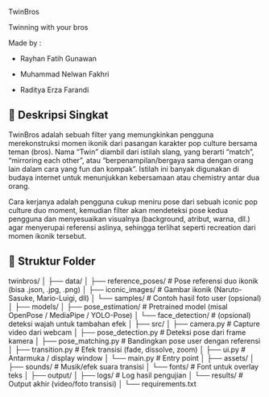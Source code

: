 TwinBros

Twinning with your bros

Made by :

- Rayhan Fatih Gunawan
  
- Muhammad Nelwan Fakhri
  
- Raditya Erza Farandi

## 📝 Deskripsi Singkat

TwinBros adalah sebuah filter yang memungkinkan pengguna merekonstruksi momen ikonik dari pasangan karakter pop culture bersama teman (bros).
Nama “Twin” diambil dari istilah slang, yang berarti “match”, “mirroring each other”, atau “berpenampilan/bergaya sama dengan orang lain dalam cara yang fun dan kompak”. Istilah ini banyak digunakan di budaya internet untuk menunjukkan kebersamaan atau chemistry antar dua orang.

Cara kerjanya adalah pengguna cukup meniru pose dari sebuah iconic pop culture duo moment, kemudian filter akan mendeteksi pose kedua pengguna dan menyesuaikan visualnya (background, atribut, warna, dll.) agar menyerupai referensi aslinya, sehingga terlihat seperti recreation dari momen ikonik tersebut.

## 📁 Struktur Folder

twinbros/
│
├── data/
│   ├── reference_poses/        # Pose referensi duo ikonik (bisa .json, .jpg, .png)
│   ├── iconic_images/          # Gambar ikonik (Naruto-Sasuke, Mario-Luigi, dll)
│   └── samples/                # Contoh hasil foto user (opsional)
│
├── models/
│   ├── pose_estimation/        # Pretrained model (misal OpenPose / MediaPipe / YOLO-Pose)
│   └── face_detection/         # (opsional) deteksi wajah untuk tambahan efek
│
├── src/
│   ├── camera.py               # Capture video dari webcam
│   ├── pose_detection.py       # Deteksi pose dari frame kamera
│   ├── pose_matching.py        # Bandingkan pose user dengan referensi
│   ├── transition.py           # Efek transisi (fade, dissolve, zoom)
│   ├── ui.py                   # Antarmuka / display window
│   └── main.py                 # Entry point
│
├── assets/
│   ├── sounds/                 # Musik/efek suara transisi
│   └── fonts/                  # Font untuk overlay teks
│
├── output/
│   ├── logs/                   # Log hasil pengujian
│   └── results/                # Output akhir (video/foto transisi)
│
└── requirements.txt



